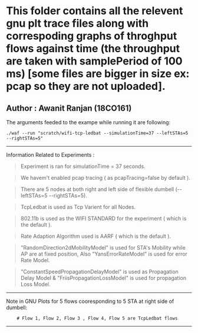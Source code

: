 # This folder contains all the relevent gnu plt trace files along with correspoding graphs of throghput flows against time (the throughput are taken with samplePeriod of 100 ms) [some files are bigger in size ex: pcap so they are not uploaded].

## Author : Awanit Ranjan (18CO161)

The arguments feeded to the exampe while running it are following: 

    ./waf --run "scratch/wifi-tcp-ledbat --simulationTime=37 --leftSTAs=5 --rightSTAs=5"

  
  ***
  
Information Related to Experiments :

  > Experiment is ran for simulationTime = 37 seconds.
  
  > We havem't enabled pcap tracing   ( as pcapTracing=false by default ).
 
  > There are 5 nodes at both right and left side of flexible dumbell (--leftSTAs=5 --rightSTAs=5).

  > TcpLedbat is used as Tcp Varient for all Nodes.

  > 802.11b is used as the WIFI STANDARD for the experiment ( which is the default ).

  > Rate Adaption Algorithm used is  AARF ( which is the default ).

  > "RandomDirection2dMobilityModel" is used for STA's Mobility while AP are at fixed position, Also "YansErrorRateModel" is used for error Rate Model.
  
  > "ConstantSpeedPropagationDelayModel" is used as Propagation Delay Model & "FriisPropagationLossModel" is used for propagation Loss Model. 
***
Note in GNU Plots for 5 flows cooresponding to 5 STA at right side of dumbell:


        # Flow 1, Flow 2, Flow 3 , Flow 4, Flow 5 are TcpLedbat flows
        
***
